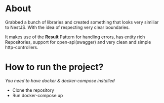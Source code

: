 # About

Grabbed a bunch of libraries and created something that looks very similiar to NestJS. With
the idea of respecting very clear boundaries.

It makes use of the **Result** Pattern for handling errors, has entity rich Repositories, support for open-api(swagger)
and very clean and simple http-controllers.

# How to run the project?

_You need to have docker & docker-compose installed_

- Clone the repository
- Run docker-compose up
